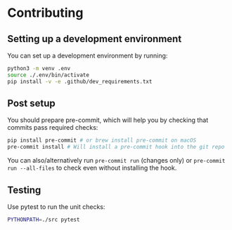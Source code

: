 # Contributing

## Setting up a development environment

You can set up a development environment by running:

```bash
python3 -m venv .env
source ./.env/bin/activate
pip install -v -e .github/dev_requirements.txt
```

## Post setup

You should prepare pre-commit, which will help you by checking that commits
pass required checks:

```bash
pip install pre-commit # or brew install pre-commit on macOS
pre-commit install # Will install a pre-commit hook into the git repo
```

You can also/alternatively run `pre-commit run` (changes only) or
`pre-commit run --all-files` to check even without installing the hook.

## Testing

Use pytest to run the unit checks:

```bash
PYTHONPATH=./src pytest
```
